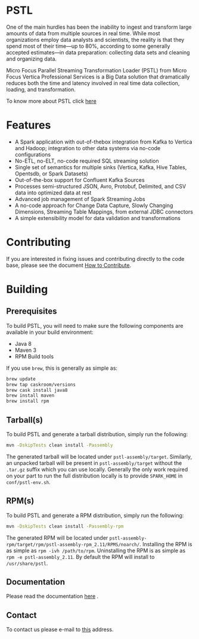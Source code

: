 # PSTL

One of the main hurdles has been the inability to ingest and transform large amounts of data from multiple sources
in real time. While most organizations employ data analysts and scientists, the reality is that they spend most of their
time—up to 80%, according to some generally accepted estimates—in data
preparation: collecting data sets and cleaning and organizing data.

Micro Focus Parallel Streaming Transformation Loader (PSTL) from Micro Focus Vertica Professional Services is a Big Data solution that dramatically reduces both the time and latency involved in real time data collection, loading, and transformation. 

To know more about PSTL click [here](http://files.asset.microfocus.com/3484/en/3484.pdf)

# Features

* A Spark application with out-of-thebox integration from Kafka to Vertica and Hadoop; integration to other data systems via no-code configurations
* No-ETL, no-ELT, no-code required SQL streaming solution
* Single set of semantics for multiple sinks (Vertica, Kafka, Hive Tables, Opentsdb, or Spark Datasets)
* Out-of-the-box support for Confluent Kafka Sources
* Processes semi-structured JSON, Avro, Protobuf, Delimited, and CSV data into optimized data at rest
* Advanced job management of Spark Streaming Jobs
* A no-code approach for Change Data Capture, Slowly Changing Dimensions, Streaming Table Mappings, from external JDBC connectors
* A simple extensibility model for data validation and transformations 

# Contributing

If you are interested in fixing issues and contributing directly to the code base, please see the document [How to Contribute](https://github.com/vertica/PSTL/wiki/How-To-Contribute). 

# Building

## Prerequisites

To build PSTL, you will need to make sure the following components are available in your build environment:

* Java 8
* Maven 3
* RPM Build tools

If you use `brew`, this is generally as simple as:

~~~bash
brew update
brew tap caskroom/versions
brew cask install java8
brew install maven
brew install rpm
~~~

## Tarball(s)

To build PSTL and generate a tarball distribution, simply run the following:

~~~bash
mvn -DskipTests clean install -Passembly
~~~

The generated tarball will be located under `pstl-assembly/target`. Similarly, an unpacked tarball will be present in `pstl-assembly/target` without the `.tar.gz` suffix which you can use locally. Generally the only work required on your part to run the full distribution locally is to provide `SPARK_HOME` in `conf/pstl-env.sh`.

## RPM(s)

To build PSTL and generate a RPM distribution, simply run the following:

~~~bash
mvn -DskipTests clean install -Passembly-rpm
~~~

The generated RPM will be located under  `pstl-assembly-rpm/target/rpm/pstl-assembly-rpm_2.11/RPMS/noarch/`. Installing the RPM is as simple as `rpm -ivh /path/to/rpm`. Uninstalling the RPM is as simple as `rpm -e pstl-assembly_2.11`. By default the RPM will install to `/usr/share/pstl`.

## Documentation
Please read the documentation [here](https://github.com/vertica/PSTL/wiki/Home) .

## Contact

To contact us please e-mail to [this](mailto:bigdatainfo@microfocus.com) address.

